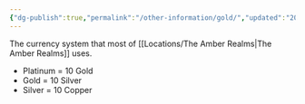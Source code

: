 ```yaml
---
{"dg-publish":true,"permalink":"/other-information/gold/","updated":"2025-06-10T19:10:49.815+01:00"}
---
```


The currency system that most of [[Locations/The Amber Realms\|The Amber Realms]] uses. 
- Platinum = 10 Gold
- Gold = 10 Silver 
- Silver = 10 Copper
